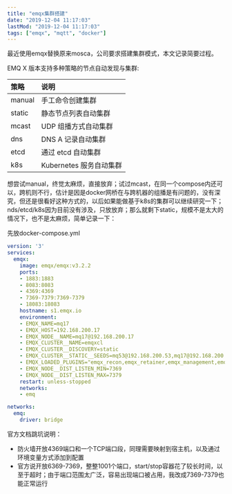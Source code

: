 ```yaml
---
title: "emqx集群搭建"
date: "2019-12-04 11:17:03"
lastMod: "2019-12-04 11:17:03"
tags: ["emqx", "mqtt", "docker"]
---
```


最近使用emqx替换原来mosca，公司要求搭建集群模式，本文记录简要过程。

EMQ X 版本支持多种策略的节点自动发现与集群:

| 策略   | 说明                    |
| :----- | :---------------------- |
| manual | 手工命令创建集群        |
| static | 静态节点列表自动集群    |
| mcast  | UDP 组播方式自动集群    |
| dns    | DNS A 记录自动集群      |
| etcd   | 通过 etcd 自动集群      |
| k8s    | Kubernetes 服务自动集群 |

想尝试manual，终觉太麻烦，直接放弃；试过mcast，在同一个compose内还可以，跨机则不行，估计是因是docker网桥在与跨机器的组播是有问题的，没有深究，但还是很看好这种方式的，以后如果能做基于k8s的集群可以继续研究一下；nds/etcd/k8s因为目前没有涉及，只放放弃；那么就剩下static，规模不是太大的情况下，也不是太麻烦，简单记录一下：

先放docker-compose.yml

```yaml
version: '3'
services:
  emqx:
    image: emqx/emqx:v3.2.2
    ports:
    - 1883:1883
    - 8083:8083
    - 4369:4369
    - 7369-7379:7369-7379
    - 18083:18083
    hostname: s1.emqx.io
    environment:
    - EMQX_NAME=mq17
    - EMQX_HOST=192.168.200.17
    - EMQX_NODE__NAME=mq17@192.168.200.17
    - EMQX_CLUSTER__NAME=emqxcl
    - EMQX_CLUSTER__DISCOVERY=static
    - EMQX_CLUSTER__STATIC__SEEDS=mq53@192.168.200.53,mq17@192.168.200.17
    - EMQX_LOADED_PLUGINS="emqx_recon,emqx_retainer,emqx_management,emqx_dashboard,emqx_auth_username"
    - EMQX_NODE__DIST_LISTEN_MIN=7369
    - EMQX_NODE__DIST_LISTEN_MAX=7379
    restart: unless-stopped
    networks:
    - emq

networks:
  emq:
    driver: bridge
```

官方文档跳坑说明：

- 防火墙开放4369端口和一个TCP端口段，同理需要映射到宿主机，以及通过环境变量方式添加到配置
- 官方说开放6369-7369，整整1001个端口，start/stop容器花了较长时间，以至于超时；由于端口范围太广泛，容易出现端口被占用，我改成7369-7379也能正常运行